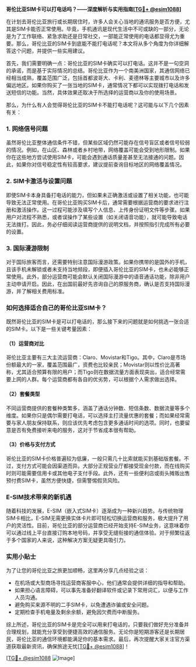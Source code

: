 **哥伦比亚SIM卡可以打电话吗？——深度解析与实用指南[[TG💪+ @esim1088](https://t.me/s/esim1088)]**

在计划去哥伦比亚旅行或长期居住时，许多人会关心当地的通讯服务是否方便，尤其是SIM卡能否正常使用。毕竟，手机通讯是现代生活中不可或缺的一部分，无论是为了工作联络、紧急求助还是日常社交，一部能正常使用的电话都显得尤为重要。那么，哥伦比亚的SIM卡到底能不能打电话呢？本文将从多个角度为你详细解答这个问题，并提供一些实用建议。

首先，我们需要明确一点：哥伦比亚的SIM卡确实可以打电话。这并不是一句空洞的承诺，而是基于实际情况的总结。哥伦比亚作为一个南美洲国家，其通信网络已经相当成熟，覆盖范围广泛，包括首都波哥大、卡利、麦德林等主要城市以及许多偏远地区。如果你购买了一张当地的SIM卡，通常情况下都可以实现拨打电话和发送短信的功能。当然，具体效果还取决于所选择的运营商以及你的使用场景。

那么，为什么有人会觉得哥伦比亚的SIM卡不能打电话呢？这可能与以下几个因素有关：

### **1. 网络信号问题**
虽然哥伦比亚整体通信条件不错，但某些区域仍然可能存在信号盲区或者信号较弱的情况。例如，在山区、森林或者乡村地带，网络覆盖可能会受到地形限制。如果你在这些地方尝试使用SIM卡，可能会遇到通话质量差甚至无法接通的问题。因此，如果你对信号稳定性有较高要求，建议提前查询目标地区的网络覆盖情况。

### **2. SIM卡激活与设置问题**
即使SIM卡本身具备打电话的能力，但如果未正确激活或设置了相关功能，也可能导致无法正常使用。在哥伦比亚购买SIM卡后，通常需要根据运营商的要求进行注册和激活操作。这一过程可能涉及填写个人信息、上传身份证明文件等步骤。如果用户对流程不熟悉，或者误操作了某些设置（如关闭语音功能），就可能导致电话无法拨打。因此，务必仔细阅读运营商提供的说明文档，并按照指引完成所有必要的设置。

### **3. 国际漫游限制**
对于国际旅客而言，还需要特别注意国际漫游政策。如果你携带的是国外的手机，且该手机未解锁或者未支持当地频段，即便插入哥伦比亚的SIM卡，也未必能够正常使用。此外，部分运营商可能会默认关闭国际漫游中的语音通话功能，除非用户主动申请开启。因此，在出国前最好先咨询自己的原服务商，确认是否支持国际漫游，并了解相关费用标准。

### **如何选择适合自己的哥伦比亚SIM卡？**

既然哥伦比亚的SIM卡是可以打电话的，那么接下来的问题就是如何挑选一张合适的SIM卡。以下是一些关键考量因素：

#### **（1）运营商对比**
哥伦比亚主要有三大主流运营商：Claro、Movistar和Tigo。其中，Claro是市场份额最大的一家，覆盖范围最广，资费也比较亲民；Movistar则以性价比高著称，尤其适合预算有限的用户；而Tigo则在数据流量方面表现突出，适合经常需要上网的人群。每个运营商都有各自的优劣势，可以根据个人需求做出选择。

#### **（2）套餐类型**
不同运营商提供的套餐种类繁多，涵盖了通话分钟数、短信条数、数据流量等多个维度。如果你只是偶尔需要打电话，可以选择主打流量优惠的套餐；而如果经常需要与家人朋友保持联系，则应该优先考虑包含更多通话时间的选项。同时，也要留意是否有免费接听来电的服务，这对于节省成本很有帮助。

#### **（3）价格与支付方式**
哥伦比亚的SIM卡价格普遍较为低廉，一般只需几十比索就能买到基础版套餐。不过，支付方式可能会因渠道而异。大部分正规营业厅都接受现金付款，而在线购买时则可能需要信用卡或其他电子支付手段。此外，还有一些便利店或街头摊贩出售预付费SIM卡，虽然方便快捷，但需警惕假货风险。

### **E-SIM技术带来的新机遇**

随着科技的发展，E-SIM（嵌入式SIM卡）逐渐成为一种新兴趋势。与传统物理SIM卡相比，E-SIM无需更换实体卡片即可轻松切换运营商和服务，极大提升了用户的灵活性。目前，哥伦比亚的部分运营商已经开始支持E-SIM业务，这意味着你可以通过线上平台直接订购本地号码，并享受无缝衔接的通信体验。对于频繁往返于多个国家的人来说，这种解决方案无疑更具吸引力。

### **实用小贴士**

为了让您的哥伦比亚之旅更加顺畅，这里再分享几点经验之谈：

- 在机场或大型商场寻找运营商客服中心，他们通常会提供详细的指导和帮助。
- 如果担心语言障碍，可以事先准备好翻译软件或记录下常用词汇，以便与工作人员沟通。
- 避免购买来源不明的二手SIM卡，以免遭遇诈骗或安全问题。
- 定期检查手机电量及剩余余额，避免因欠费而中断服务。

综上所述，哥伦比亚的SIM卡是完全可以用来打电话的，只要我们做好充分准备并合理规划，就能充分享受到便捷高效的通信服务。无论你是短期游客还是长期居民，哥伦比亚的通信环境都能满足你的基本需求。最后，再次提醒大家关注官方渠道获取最新资讯，确保旅途无忧[[TG💪+ @esim1088](https://t.me/s/esim1088)]！

[[TG💪+ @esim1088](https://t.me/s/esim1088) ![Image](https://i.postimg.cc/4NQfJmqS/Snipaste-2025-05-13-00-14-12.png)]